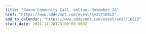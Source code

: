 ```yaml
---
title: "Swarm Community Call, online, November 28"
href: "https://www.addevent.com/event/av23716815"
add_to_calendar: "https://www.addevent.com/event/av23716815"
start_date: 2024-11-28T23:00:00.000Z
---
```

